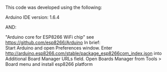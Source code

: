 This code was developed using the following: 

Arduino IDE version: 1.6.4

AND:

"Arduino core for ESP8266 WiFi chip" 
see https://github.com/esp8266/Arduino
In brief:  
Start Arduino and open Preferences window. 
Enter http://arduino.esp8266.com/stable/package_esp8266com_index.json into Additional Board Manager URLs field.
Open Boards Manager from Tools > Board menu and install esp8266 platform

